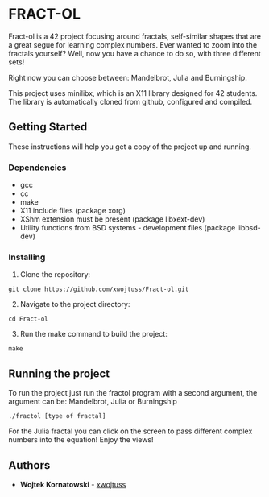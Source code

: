 # FRACT-OL

Fract-ol is a 42 project focusing around fractals, self-similar shapes that are a great segue for learning complex numbers. Ever wanted to zoom into the fractals yourself? Well, now you have a chance to do so, with three different sets!

Right now you can choose between: Mandelbrot, Julia and Burningship.

This project uses minilibx, which is an X11 library designed for 42 students. The library is automatically cloned from github, configured and compiled.

## Getting Started

These instructions will help you get a copy of the project up and running.

### Dependencies

- gcc
- cc
- make
- X11 include files (package xorg)
- XShm extension must be present (package libxext-dev)
- Utility functions from BSD systems - development files (package libbsd-dev)

### Installing

1. Clone the repository:
```
git clone https://github.com/xwojtuss/Fract-ol.git
```

2. Navigate to the project directory:
```
cd Fract-ol
```

3. Run the make command to build the project:
```
make
```

## Running the project

To run the project just run the fractol program with a second argument, the argument can be: Mandelbrot, Julia or Burningship
```
./fractol [type of fractal]
```
For the Julia fractal you can click on the screen to pass different complex numbers into the equation!
Enjoy the views!

## Authors

* **Wojtek Kornatowski** - [xwojtuss](https://github.com/xwojtuss)
